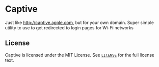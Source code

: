 # Captive

Just like http://captive.apple.com, but for your own domain. Super simple
utility to use to get redirected to login pages for Wi-Fi networks

## License

Captive is licensed under the MIT License. See [`LICENSE`](LICENSE) for the full
license text.
